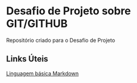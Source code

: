 # Desafio de Projeto sobre GIT/GITHUB
Repositório criado para o Desafio de Projeto
## Links Úteis

[Linguagem básica Markdown](https://www.markdownguide.org/)
